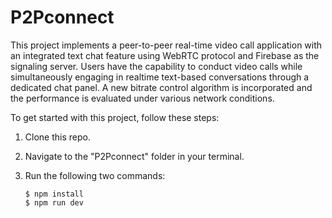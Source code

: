 # P2Pconnect

This project implements a peer-to-peer real-time
video call application with an integrated text chat feature
using WebRTC protocol and Firebase as the signaling server. Users have the capability to conduct video calls while simultaneously engaging in realtime text-based conversations through a dedicated chat panel.
A new bitrate control algorithm is incorporated and the
performance is evaluated under various network conditions.

To get started with this project, follow these steps:

1. Clone this repo.

2. Navigate to the "P2Pconnect" folder in your terminal.

3. Run the following two commands:

   ```shell
   $ npm install
   $ npm run dev
